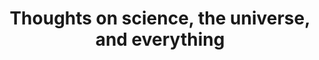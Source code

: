---
layout: post-index
permalink: /blog/
title: Thoughts on science, the universe, and everything
tagline: A List of Posts
tags: [blog]
---